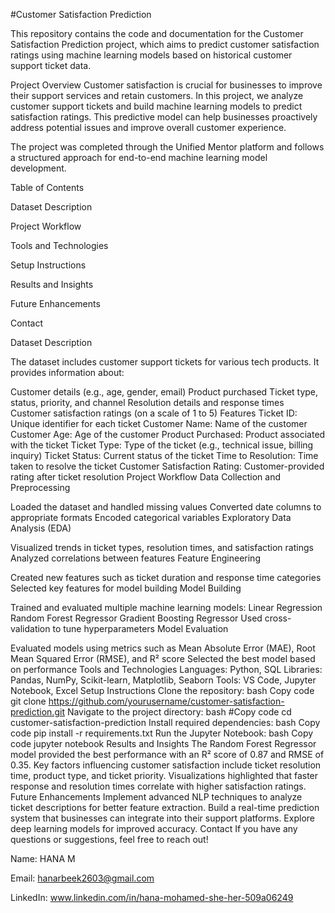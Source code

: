 #Customer Satisfaction Prediction

This repository contains the code and documentation for the Customer Satisfaction Prediction project, which aims to predict customer satisfaction ratings using machine learning models based on historical customer support ticket data.

Project Overview
Customer satisfaction is crucial for businesses to improve their support services and retain customers. In this project, we analyze customer support tickets and build machine learning models to predict satisfaction ratings. This predictive model can help businesses proactively address potential issues and improve overall customer experience.

The project was completed through the Unified Mentor platform and follows a structured approach for end-to-end machine learning model development.

Table of Contents

Dataset Description

Project Workflow

Tools and Technologies

Setup Instructions

Results and Insights

Future Enhancements

Contact

Dataset Description

The dataset includes customer support tickets for various tech products. It provides information about:

Customer details (e.g., age, gender, email)
Product purchased
Ticket type, status, priority, and channel
Resolution details and response times
Customer satisfaction ratings (on a scale of 1 to 5)
Features
Ticket ID: Unique identifier for each ticket
Customer Name: Name of the customer
Customer Age: Age of the customer
Product Purchased: Product associated with the ticket
Ticket Type: Type of the ticket (e.g., technical issue, billing inquiry)
Ticket Status: Current status of the ticket
Time to Resolution: Time taken to resolve the ticket
Customer Satisfaction Rating: Customer-provided rating after ticket resolution
Project Workflow
Data Collection and Preprocessing

Loaded the dataset and handled missing values
Converted date columns to appropriate formats
Encoded categorical variables
Exploratory Data Analysis (EDA)

Visualized trends in ticket types, resolution times, and satisfaction ratings
Analyzed correlations between features
Feature Engineering

Created new features such as ticket duration and response time categories
Selected key features for model building
Model Building

Trained and evaluated multiple machine learning models:
Linear Regression
Random Forest Regressor
Gradient Boosting Regressor
Used cross-validation to tune hyperparameters
Model Evaluation

Evaluated models using metrics such as Mean Absolute Error (MAE), Root Mean Squared Error (RMSE), and R² score
Selected the best model based on performance
Tools and Technologies
Languages: Python, SQL
Libraries: Pandas, NumPy, Scikit-learn, Matplotlib, Seaborn
Tools: VS Code, Jupyter Notebook, Excel
Setup Instructions
Clone the repository:
bash
Copy code
git clone https://github.com/yourusername/customer-satisfaction-prediction.git
Navigate to the project directory:
bash
#Copy code
cd customer-satisfaction-prediction
Install required dependencies:
bash
Copy code
pip install -r requirements.txt
Run the Jupyter Notebook:
bash
Copy code
jupyter notebook
Results and Insights
The Random Forest Regressor model provided the best performance with an R² score of 0.87 and RMSE of 0.35.
Key factors influencing customer satisfaction include ticket resolution time, product type, and ticket priority.
Visualizations highlighted that faster response and resolution times correlate with higher satisfaction ratings.
Future Enhancements
Implement advanced NLP techniques to analyze ticket descriptions for better feature extraction.
Build a real-time prediction system that businesses can integrate into their support platforms.
Explore deep learning models for improved accuracy.
Contact
If you have any questions or suggestions, feel free to reach out!

Name: HANA M

Email: hanarbeek2603@gmail.com

LinkedIn: www.linkedin.com/in/hana-mohamed-she-her-509a06249    

